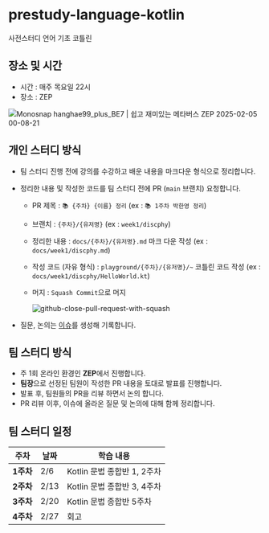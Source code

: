 # prestudy-language-kotlin

사전스터디 언어 기초 코틀린

## 장소 및 시간 
+ 시간 : 매주 목요일 22시 
+ 장소 : ZEP

![Monosnap hanghae99_plus_BE7 | 쉽고 재미있는 메타버스 ZEP 2025-02-05 00-08-21](https://github.com/user-attachments/assets/a5fec58a-9f28-464a-b447-1efe2b8100ec)


## 개인 스터디 방식
+ 팀 스터디 진행 전에 강의를 수강하고 배운 내용을 마크다운 형식으로 정리합니다.
+ 정리한 내용 및 작성한 코드를 팀 스터디 전에 PR (`main` 브랜치) 요청합니다.
  + PR 제목 : `📚 {주차} {이름} 정리` (ex : `📚 1주차 박한영 정리`) 
  + 브랜치 : `{주차}/{유저명}` (ex : `week1/discphy`) 
  + 정리한 내용 : `docs/{주차}/{유저명}.md` 마크 다운 작성 (ex : `docs/week1/discphy.md`)
  + 작성 코드 (자유 형식) : `playground/{주차}/{유저명}/~` 코틀린 코드 작성 (ex : `docs/week1/discphy/HelloWorld.kt`)
  + 머지 : `Squash Commit`으로 머지
    
    ![github-close-pull-request-with-squash](https://github.com/user-attachments/assets/3c9be1d4-494c-460f-a841-ce360f729d54)

+ 질문, 논의는 [이슈](https://github.com/hanghae-plus-backend-8/prestudy-language-kotlin/issues)를 생성해 기록합니다.  

## 팀 스터디 방식 
+ 주 1회 온라인 환경인 **ZEP**에서 진행합니다.
+ **팀장**으로 선정된 팀원이 작성한 PR 내용을 토대로 발표를 진행합니다. 
+ 발표 후, 팀원들의 PR을 리뷰 하면서 논의 합니다. 
+ PR 리뷰 이후, 이슈에 올라온 질문 및 논의에 대해 함께 정리합니다. 

## 팀 스터디 일정 

| **주차**  | **날짜** | **학습 내용**            |
|---------|--------|----------------------|
| **1주차** | 2/6    | Kotlin 문법 종합반 1, 2주차 |
| **2주차** | 2/13   | Kotlin 문법 종합반 3, 4주차 |
| **3주차** | 2/20   | Kotlin 문법 종합반 5주차    |
| **4주차** | 2/27   | 회고                   |
